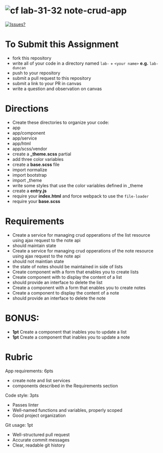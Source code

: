 ![cf](http://i.imgur.com/7v5ASc8.png) lab-31-32 note-crud-app
====

[![Issues?](https://img.shields.io/badge/Issues%3F-Ask%20for%20Help!-55cbe0.svg)](https://github.com/codefellows/seattle-javascript-401n1/issues/new)

# To Submit this Assignment
  * fork this repository
  * write all of your code in a directory named `lab-` + `<your name>` **e.g.** `lab-duncan`
  * push to your repository
  * submit a pull request to this repository
  * submit a link to your PR in canvas
  * write a question and observation on canvas

# Directions
* Create these directories to organize your code: 
 * app
 * app/component
 * app/service
 * app/html
 * app/scss/vendor
* create a **_theme.scss** partial 
 * add three color variables
* create a **base.scss** file 
 * import normalize
 * import bootstrap
 * import \_theme
 * write some styles that use the color variables defined in \_theme
* create a **entry.js**
 * require your **index.html** and force webpack to use the `file-loader`
 * require your **base.scss**

# Requirements
* Create a service for managing crud opperations of the list resource using ajax request to the note api
 * should maintain state
* Create a service for managing crud opperations of the note resource using ajax request to the note api
 * should not maintian state
 * the state of notes should be maintained in side of lists
* Create component with a form that enables you to create lists
* Create component with to display the content of a list
 * should provide an interface to delete the list 
* Create a component with a form that enables you to create notes
* Create a component to display the content of a note
 * should provide an interface to delete the note

# BONUS:
* **1pt** Create a component that inables you to update a list
* **1pt** Create a component that inables you to update a note

# Rubric
App requirements: 6pts
* create note and list services
* components described in the Requirements section

Code style: 3pts
  - Passes linter
  - Well-named functions and variables, properly scoped
  - Good project organization
  
Git usage: 1pt
  - Well-structured pull request
  - Accurate commit messages
  - Clear, readable git history

